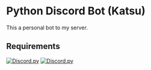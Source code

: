# Python Discord Bot (Katsu)

This a personal bot to my server.

## Requirements

[![Discord.py](https://img.shields.io/badge/-Discord.py-23272A?logo=discord)](https://discordpy.readthedocs.io/en/stable/index.html) [![Discord.py](https://img.shields.io/badge/-Discord.py-23272A?logo=discord)](https://discordpy.readthedocs.io/en/stable/index.html)
